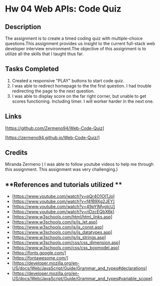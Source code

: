# Hw 04 Web APIs: Code Quiz

##  **Description**
The assignment is to create a timed coding quiz with multiple-choice questions.This assignment provides us insight to the current full-stack web developer interview environment.The objective of this assignment is to utilize all the skills that I taught thus far.

## **Tasks Completed**

1. Created a responsive "PLAY" buttons to start code quiz. 
2. I was able to redirect homepage to the the first question. I had trouble redirecting the page to the next question. 
3. I was able to display score on the far right corner, but unable to get scores functioning. Including timer. I will worker harder in the next one. 



## **Links**

 [https://github.com/Zermeno94/Web-Code-Quiz] 

 [https://zermeno94.github.io/Web-Code-Quiz/]

## **Credits**
Miranda Zermeno ( I was able to follow youtube videos to help me through this assignment. This assignment was very challenging.)


## **References and tutorials utilized **

* [https://www.youtube.com/watch?v=pQr4O1OITJo]
* [https://www.youtube.com/watch?v=f4fB9Xg2JEY]
* [https://www.youtube.com/watch?v=49pYIMygIcU]
* [https://www.youtube.com/watch?v=riDzcEQbX6k]
* [https://www.w3schools.com/html/html_links.asp]
* [https://www.w3schools.com/js/js_let.asp]
* [https://www.w3schools.com/js/js_const.asp]
* [https://www.w3schools.com/js/js_datatypes.asp]
* [https://www.w3schools.com/js/js_strings.asp]
* [https://www.w3schools.com/css/css_dimension.asp]
* [https://www.w3schools.com/css/css_boxmodel.asp]
* [https://fonts.google.com/]
* [https://fontawesome.com/]
* [https://developer.mozilla.org/en-US/docs/Web/JavaScript/Guide/Grammar_and_types#declarations]
* [https://developer.mozilla.org/en-US/docs/Web/JavaScript/Guide/Grammar_and_types#variable_scope]
